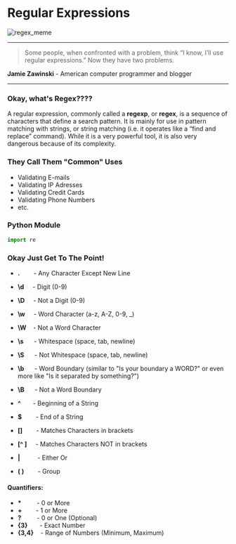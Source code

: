 # Regular Expressions

![regex_meme](https://intranet.alxswe.com/images/contents/sysadmin/concepts/29/regex_now_2_problems.jpg)

---
> Some people, when confronted with a problem, think “I know, I’ll use regular expressions.”   Now they have two problems.

**Jamie Zawinski** - American computer programmer and blogger

---


### Okay, what's Regex????

A regular expression, commonly called a **regexp**, or **regex**, is a sequence of characters that define a search pattern.  It is mainly for use in pattern matching with strings, or string matching (i.e. it operates like a “find and replace” command). While it is a very powerful tool, it is also very dangerous because of its complexity.

### They Call Them "Common" Uses

* Validating E-mails
* Validating IP Adresses
* Validating Credit Cards
* Validating Phone Numbers
* etc.

### Python Module

```python
import re
```

### Okay Just Get To The Point!

* **.**&nbsp;&nbsp;&nbsp;&nbsp;&nbsp;&nbsp;&nbsp;&nbsp;- Any Character Except New Line
* **\d**&nbsp;&nbsp;&nbsp;&nbsp;&nbsp;- Digit (0-9)
* **\D**&nbsp;&nbsp;&nbsp;&nbsp;&nbsp;- Not a Digit (0-9)
* **\w**&nbsp;&nbsp;&nbsp;&nbsp;&nbsp;- Word Character (a-z, A-Z, 0-9, _)
* **\W**&nbsp;&nbsp;&nbsp;&nbsp;- Not a Word Character
* **\s**&nbsp;&nbsp;&nbsp;&nbsp;&nbsp;&nbsp;- Whitespace (space, tab, newline)
* **\S**&nbsp;&nbsp;&nbsp;&nbsp;&nbsp;&nbsp;- Not Whitespace (space, tab, newline)

* **\b**&nbsp;&nbsp;&nbsp;&nbsp;&nbsp;&nbsp;- Word Boundary (similar to "Is your boundary a WORD?" or even more like "Is it separated by something?")
* **\B**&nbsp;&nbsp;&nbsp;&nbsp;&nbsp;&nbsp;- Not a Word Boundary
* **^**&nbsp;&nbsp;&nbsp;&nbsp;&nbsp;&nbsp;&nbsp;- Beginning of a String
* **$**&nbsp;&nbsp;&nbsp;&nbsp;&nbsp;&nbsp;&nbsp;&nbsp;- End of a String

* **[]**&nbsp;&nbsp;&nbsp;&nbsp;&nbsp;&nbsp;&nbsp;&nbsp;- Matches Characters in brackets
* **[^ ]**&nbsp;&nbsp;&nbsp;&nbsp;&nbsp;- Matches Characters NOT in brackets
* **|**&nbsp;&nbsp;&nbsp;&nbsp;&nbsp;&nbsp;&nbsp;&nbsp;&nbsp;&nbsp;- Either Or
* **( )**&nbsp;&nbsp;&nbsp;&nbsp;&nbsp;&nbsp;&nbsp;&nbsp;- Group

#### Quantifiers:
* **\***&nbsp;&nbsp;&nbsp;&nbsp;&nbsp;&nbsp;&nbsp;&nbsp;&nbsp;- 0 or More
* **\+**&nbsp;&nbsp;&nbsp;&nbsp;&nbsp;&nbsp;&nbsp;&nbsp;- 1 or More
* **?**&nbsp;&nbsp;&nbsp;&nbsp;&nbsp;&nbsp;&nbsp;&nbsp;&nbsp;- 0 or One (Optional)
* **{3}**&nbsp;&nbsp;&nbsp;&nbsp;&nbsp;&nbsp;&nbsp;- Exact Number
* **{3,4}**&nbsp;&nbsp;&nbsp;&nbsp;- Range of Numbers (Minimum, Maximum)

